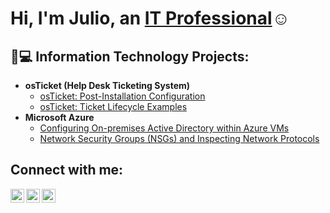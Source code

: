 <h1>Hi, I'm Julio, an <a href="https://www.linkedin.com/in/julio-gonzalez-b6b09a95/">IT Professional</a>☺</h1>

<h2>👨💻 Information Technology Projects:</h2>

- <b>osTicket (Help Desk Ticketing System)</b>
  - [osTicket: Post-Installation Configuration](https://github.com/Gonzalez-J/post-install-config)
  - [osTicket: Ticket Lifecycle Examples](https://github.com/Gonzalez-J/ticket-lifecycle)
- <b>Microsoft Azure</b>
  - [Configuring On-premises Active Directory within Azure VMs](https://github.com/Gonzalez-J/configure-ad)
  - [Network Security Groups (NSGs) and Inspecting Network Protocols](https://github.com/Gonzalez-J/azure-network-protocols)

<h2>Connect with me:</h2>

[<img align="left" alt="Josh | Twitter" width="22px" src="https://cdn.jsdelivr.net/npm/simple-icons@v3/icons/twitter.svg" />][twitter]
[<img align="left" alt="Josh | LinkedIn" width="22px" src="https://cdn.jsdelivr.net/npm/simple-icons@v3/icons/linkedin.svg" />][linkedin]
[<img align="left" alt="Josh | Instagram" width="22px" src="https://cdn.jsdelivr.net/npm/simple-icons@v3/icons/instagram.svg" />][instagram]

[twitter]: https://twitter.com/Josh
[instagram]: https://www.instagram.com/Josh
[linkedin]: https://linkedin.com/in/Josh
